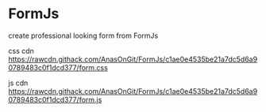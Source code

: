 # FormJs
create professional looking form from FormJs

css cdn
https://rawcdn.githack.com/AnasOnGit/FormJs/c1ae0e4535be21a7dc5d6a90789483c0f1dcd377/form.css

js cdn
https://rawcdn.githack.com/AnasOnGit/FormJs/c1ae0e4535be21a7dc5d6a90789483c0f1dcd377/form.js
